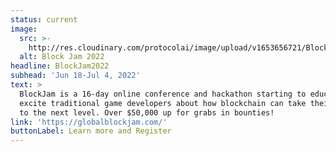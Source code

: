 ```yaml
---
status: current
image:
  src: >-
    http://res.cloudinary.com/protocolai/image/upload/v1653656721/BlockJam2-01-810x456_hcmjuf.png
  alt: Block Jam 2022
headline: BlockJam2022
subhead: 'Jun 18-Jul 4, 2022'
text: >
  BlockJam is a 16-day online conference and hackathon starting to educate and
  excite traditional game developers about how blockchain can take their games
  to the next level. Over $50,000 up for grabs in bounties!
link: 'https://globalblockjam.com/'
buttonLabel: Learn more and Register
---
```


